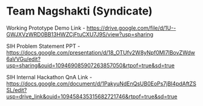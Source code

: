 # Team Nagshakti (Syndicate)
Working Prototype Demo Link - https://drive.google.com/file/d/1U--GWJXVzWRD0BB13HWZCjFtuCXU7J9S/view?usp=sharing

SIH Problem Statement PPT - https://docs.google.com/presentation/d/18_OTUfv2W8yNpf0Ml7lBovZWdw6aVVGu/edit?usp=sharing&ouid=109469085907263857050&rtpof=true&sd=true

SIH Internal Hackathon QnA Link - https://docs.google.com/document/d/1PakyuNdEnQsUB0EoPs7jBI4pdAftZSSL/edit?usp=drive_link&ouid=109458435315682721746&rtpof=true&sd=true
